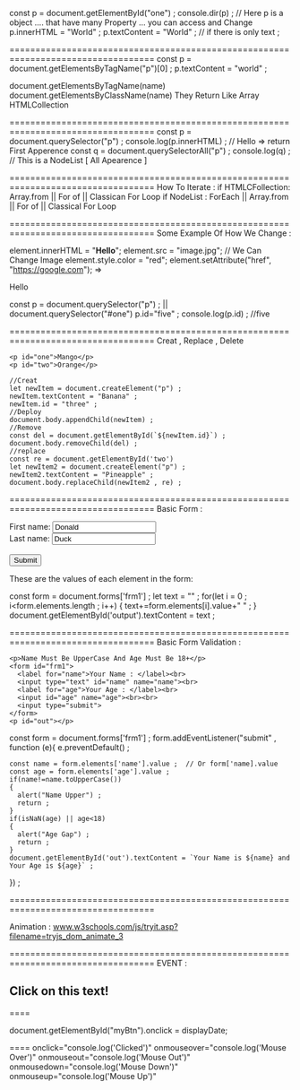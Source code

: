 const p = document.getElementById("one") ; 
console.dir(p) ; // Here p is a object .... that have many Property ... you can access and Change
p.innerHTML = "World" ; 
p.textContent = "World" ; // if there is only text ; 

==================================================================================
const p = document.getElementsByTagName("p")[0] ; 
p.textContent = "world" ;

document.getElementsByTagName(name) 
document.getElementsByClassName(name)
They Return Like Array HTMLCollection

==================================================================================
const p =  document.querySelector("p") ; 
console.log(p.innerHTML) ; // Hello => return First Apperence
const q = document.querySelectorAll("p") ; 
console.log(q) ; // This is a NodeList [ All Apearence ]

==================================================================================
How To Iterate : 
if HTMLCFollection: 
Array.from || For of || Classican For Loop
if NodeList : 
ForEach || Array.from || For of || Classical For Loop

==================================================================================
Some Example Of How We Change : 

element.innerHTML = "<b>Hello</b>";
element.src = "image.jpg";  // We Can Change Image
element.style.color = "red";
element.setAttribute("href", "https://google.com");
=>
<p id="one">Hello</p>
const p =  document.querySelector("p") ; || document.querySelector("#one")
p.id="five" ; 
console.log(p.id) ; //five

==================================================================================
Creat , Replace  , Delete 

    <p id="one">Mango</p>
    <p id="two">Orange</p>

    //Creat
    let newItem = document.createElement("p") ; 
    newItem.textContent = "Banana" ; 
    newItem.id = "three" ; 
    //Deploy
    document.body.appendChild(newItem) ; 
    //Remove 
    const del = document.getElementById(`${newItem.id}`) ; 
    document.body.removeChild(del) ; 
    //replace 
    const re = document.getElementById('two')
    let newItem2 = document.createElement("p") ; 
    newItem2.textContent = "Pineapple" ;
    document.body.replaceChild(newItem2 , re) ; 

==================================================================================
Basic Form : 

<form id="frm1">
First name: <input type="text" name="fname" value="Donald"><br>
Last name: <input type="text" name="lname" value="Duck"><br><br>
<input type="submit" value="Submit">
</form> 
<p>These are the values of each element in the form:</p>
<p id="output"></p>

const form = document.forms['frm1'] ; 
let text = "" ; 
for(let i = 0 ; i<form.elements.length ; i++)
{
text+=form.elements[i].value+" " ; 
}
document.getElementById('output').textContent = text ;

==================================================================================
Basic Form Validation : 

    <p>Name Must Be UpperCase And Age Must Be 18+</p>
    <form id="frm1">
      <label for="name">Your Name : </label><br>
      <input type="text" id="name" name="name"><br> 
      <label for="age">Your Age : </label><br>
      <input id="age" name="age"><br><br>
      <input type="submit">
    </form>
    <p id="out"></p>


const form = document.forms['frm1'] ;
 form.addEventListener("submit" , function (e){
  e.preventDefault() ; 
 
    const name = form.elements['name'].value ;  // Or form['name].value
    const age = form.elements['age'].value ;
    if(name!=name.toUpperCase())
    {
      alert("Name Upper") ; 
      return ; 
    }
    if(isNaN(age) || age<18)
    {
      alert("Age Gap") ; 
      return ; 
    }
    document.getElementById('out').textContent = `Your Name is ${name} and Your Age is ${age}` ;
 }) ;

 
==================================================================================

Animation : www.w3schools.com/js/tryit.asp?filename=tryjs_dom_animate_3 

 
==================================================================================
EVENT : 

<h2 onclick="this.innerHTML = 'Ooops!'">Click on this text!</h1>
====

document.getElementById("myBtn").onclick = displayDate;

====
    onclick="console.log('Clicked')" 
    onmouseover="console.log('Mouse Over')" 
    onmouseout="console.log('Mouse Out')" 
    onmousedown="console.log('Mouse Down')" 
    onmouseup="console.log('Mouse Up')"

